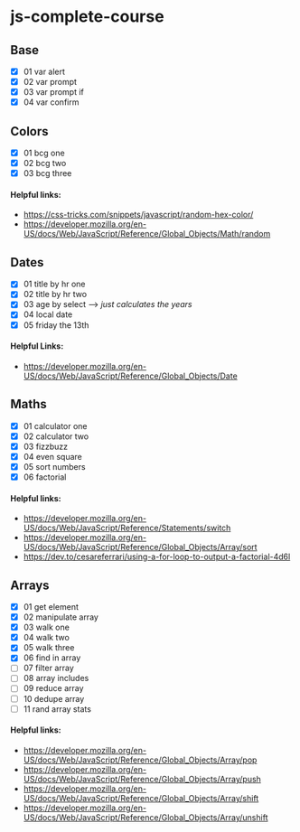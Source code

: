 # js-complete-course
## Base
- [x] 01 var alert
- [x] 02 var prompt
- [x] 03 var prompt if
- [x] 04 var confirm
## Colors
- [x] 01 bcg one
- [x] 02 bcg two
- [x] 03 bcg three
  <br/>
#### Helpful links:
- https://css-tricks.com/snippets/javascript/random-hex-color/  
- https://developer.mozilla.org/en-US/docs/Web/JavaScript/Reference/Global_Objects/Math/random
## Dates
- [x] 01 title by hr one 
- [x] 02 title by hr two 
- [x] 03 age by select --> *just calculates the years* 
- [x] 04 local date 
- [x] 05 friday the 13th
  <br/>
#### Helpful Links:
- https://developer.mozilla.org/en-US/docs/Web/JavaScript/Reference/Global_Objects/Date
## Maths
- [x] 01 calculator one
- [x] 02 calculator two
- [x] 03 fizzbuzz
- [x] 04 even square
- [x] 05 sort numbers
- [x] 06 factorial
#### Helpful links:
- https://developer.mozilla.org/en-US/docs/Web/JavaScript/Reference/Statements/switch
- https://developer.mozilla.org/en-US/docs/Web/JavaScript/Reference/Global_Objects/Array/sort
- https://dev.to/cesareferrari/using-a-for-loop-to-output-a-factorial-4d6l
## Arrays
- [x] 01 get element
- [x] 02 manipulate array
- [x] 03 walk one
- [x] 04 walk two
- [x] 05 walk three
- [x] 06 find in array
- [ ] 07 filter array
- [ ] 08 array includes
- [ ] 09 reduce array
- [ ] 10 dedupe array
- [ ] 11 rand array stats
#### Helpful links:
- https://developer.mozilla.org/en-US/docs/Web/JavaScript/Reference/Global_Objects/Array/pop
- https://developer.mozilla.org/en-US/docs/Web/JavaScript/Reference/Global_Objects/Array/push
- https://developer.mozilla.org/en-US/docs/Web/JavaScript/Reference/Global_Objects/Array/shift
- https://developer.mozilla.org/en-US/docs/Web/JavaScript/Reference/Global_Objects/Array/unshift



